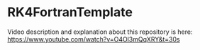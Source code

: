 # RK4FortranTemplate
Video description and explanation about this repository is here: https://www.youtube.com/watch?v=O4Ol3mQqXRY&t=30s
